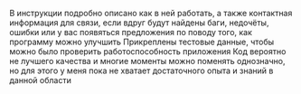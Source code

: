 В инструкции подробно описано как в ней работать, а также контактная информация для связи, если вдруг будут найдены баги, недочёты, ошибки или у вас появяться предложения по поводу того, как программу можно улучшить Прикреплены тестовые данные, чтобы можно было проверить работоспособность приложения
Код вероятно не лучшего качества и многие моменты можно поменять однозначно, но для этого у меня пока не хватает достаточного опыта и знаний в данной области
